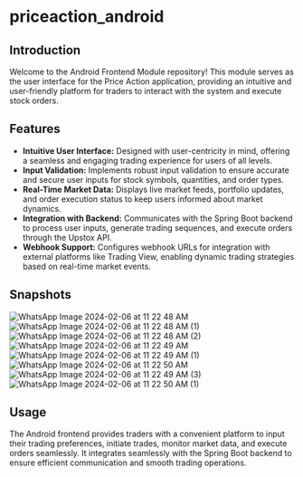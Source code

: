 # priceaction_android


## Introduction

Welcome to the Android Frontend Module repository! This module serves as the user interface for the Price Action application, providing an intuitive and user-friendly platform for traders to interact with the system and execute stock orders.


## Features

- **Intuitive User Interface:** Designed with user-centricity in mind, offering a seamless and engaging trading experience for users of all levels.
- **Input Validation:** Implements robust input validation to ensure accurate and secure user inputs for stock symbols, quantities, and order types.
- **Real-Time Market Data:** Displays live market feeds, portfolio updates, and order execution status to keep users informed about market dynamics.
- **Integration with Backend:** Communicates with the Spring Boot backend to process user inputs, generate trading sequences, and execute orders through the Upstox API.
- **Webhook Support:** Configures webhook URLs for integration with external platforms like Trading View, enabling dynamic trading strategies based on real-time market events.

## Snapshots

![WhatsApp Image 2024-02-06 at 11 22 48 AM](https://github.com/kuldeepsingh0330/priceaction_android/assets/95225751/2a7025ac-7c12-47c9-847d-8c43b546f383)
![WhatsApp Image 2024-02-06 at 11 22 48 AM (1)](https://github.com/kuldeepsingh0330/priceaction_android/assets/95225751/549d5f2d-0be5-47ce-8432-a8219763005b)
![WhatsApp Image 2024-02-06 at 11 22 48 AM (2)](https://github.com/kuldeepsingh0330/priceaction_android/assets/95225751/3ae6dabd-f905-4c56-8eef-19e23f726a2c)
![WhatsApp Image 2024-02-06 at 11 22 49 AM](https://github.com/kuldeepsingh0330/priceaction_android/assets/95225751/85516cb8-2e59-4e9f-916c-5c6f252a17c4)
![WhatsApp Image 2024-02-06 at 11 22 49 AM (1)](https://github.com/kuldeepsingh0330/priceaction_android/assets/95225751/1d034781-b9c9-48ee-9a6c-8df265ded03f)
![WhatsApp Image 2024-02-06 at 11 22 50 AM](https://github.com/kuldeepsingh0330/priceaction_android/assets/95225751/a86743c4-ada5-4ccc-a25d-842b950dc759)
![WhatsApp Image 2024-02-06 at 11 22 49 AM (3)](https://github.com/kuldeepsingh0330/priceaction_android/assets/95225751/ea436fa4-68da-45a4-8314-7879f35ac3ea)
![WhatsApp Image 2024-02-06 at 11 22 50 AM (1)](https://github.com/kuldeepsingh0330/priceaction_android/assets/95225751/efeacc43-905d-46f5-bd63-6c529668ceae)


## Usage 

The Android frontend provides traders with a convenient platform to input their trading preferences, initiate trades, monitor market data, and execute orders seamlessly. It integrates seamlessly with the Spring Boot backend to ensure efficient communication and smooth trading operations.

